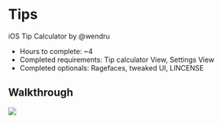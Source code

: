 # Tips
iOS Tip Calculator by @wendru

* Hours to complete: ~4 
* Completed requirements: Tip calculator View, Settings View
* Completed optionals: Ragefaces, tweaked UI, LINCENSE

## Walkthrough
<img src="https://cloud.githubusercontent.com/assets/1800895/5999276/2aa68296-aa85-11e4-98db-0fa4c6c25b35.gif" />
